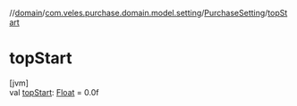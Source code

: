 //[domain](../../../index.md)/[com.veles.purchase.domain.model.setting](../index.md)/[PurchaseSetting](index.md)/[topStart](top-start.md)

# topStart

[jvm]\
val [topStart](top-start.md): [Float](https://kotlinlang.org/api/latest/jvm/stdlib/kotlin/-float/index.html) = 0.0f
